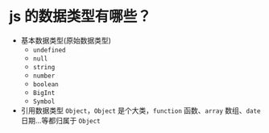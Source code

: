 # js 的数据类型有哪些？

- 基本数据类型(原始数据类型)
  - `undefined`
  - `null`
  - `string`
  - `number`
  - `boolean`
  - `BigInt`
  - `Symbol`
- 引用数据类型 `Object`，`Object` 是个大类，`function` 函数、`array` 数组、`date` 日期...等都归属于 `Object`
